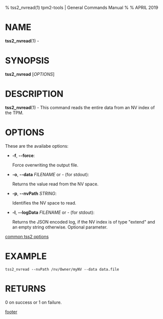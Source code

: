 % tss2_nvread(1) tpm2-tools | General Commands Manual
%
% APRIL 2019

# NAME

**tss2_nvread**(1) -

# SYNOPSIS

**tss2_nvread** [*OPTIONS*]

# DESCRIPTION

**tss2_nvread**(1) - This command reads the entire data from an NV index of the TPM.

# OPTIONS

These are the availabe options:

  * **-f**, **\--force**:

    Force overwriting the output file.

  * **-o**, **\--data** _FILENAME_ or _-_ (for stdout):

    Returns the value read from the NV space.

  * **-p**, **\--nvPath** _STRING_:

    Identifies the NV space to read.

  * **-l**, **\--logData** _FILENAME_ or _-_ (for stdout):

    Returns the JSON encoded log, if the NV index is of type "extend" and an empty string otherwise. Optional parameter.

[common tss2 options](common/tss2-options.md)

# EXAMPLE
```
tss2_nvread --nvPath /nv/Owner/myNV --data data.file
```

# RETURNS

0 on success or 1 on failure.

[footer](common/footer.md)
